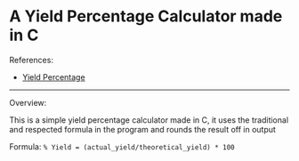 # A Yield Percentage Calculator made in C

References:

* [Yield Percentage](https://en.wikipedia.org/wiki/Yield_(chemistry))

---

Overview:

This is a simple yield percentage calculator made in C, it uses the traditional and respected formula in the program and rounds the result off in output

Formula: ``% Yield = (actual_yield/theoretical_yield) * 100``

